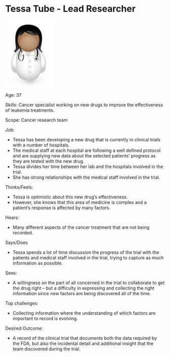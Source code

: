 <!-- SPDX-License-Identifier: CC-BY-4.0 -->
<!-- Copyright Contributors to the ODPi Data Governance project. -->

# Tessa Tube - Lead Researcher

![Icon](tessa-tube.png)

Age: 37

Skills:
Cancer specialist working on new drugs to improve the effectiveness of
leukemia treatments.

Scope: Cancer research team

Job: 
* Tessa has been developing a new drug that is currently in clinical
trials with a number of hospitals.
* The medical staff at each hospital are following a well defined
protocol and are supplying new data about the selected patients’ progress
as they are tested with the new drug.
* Tessa divides her time between her lab and the hospitals
involved in the trial.
* She has strong relationships with the medical staff involved in the trial.

Thinks/Feels:
* Tessa is optimistic about this new drug’s effectiveness.
* However, she knows that this area of medicine is complex and
a patient’s response is affected by many factors.

Hears:
* Many different aspects of the cancer treatment that are not being recorded.

Says/Does
* Tessa spends a lot of time discussion the progress of the trial with
the patients and medical staff involved in the trial,
trying to capture as much information as possible.

Sees:
* A willingness on the part of all concerned in the trial to collaborate
to get the drug right – but a difficulty in expressing and collecting
the right information since new factors are being discovered all of the time.

Top challenges:
* Collecting information where the understanding of which factors are
important to record is evolving.

Desired Outcome:
* A record of the clinical trial that documents both the data required
by the FDA, but also the incidental detail and additional insight
that the team discovered during the trial.


